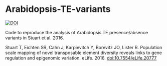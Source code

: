 # Arabidopsis-TE-variants  

[![DOI](https://zenodo.org/badge/DOI/10.5281/zenodo.168094.svg)](https://doi.org/10.5281/zenodo.168094)

Code to reproduce the analysis of Arabidopsis TE presence/absence variants in Stuart et al. 2016.  

Stuart T, Eichten SR, Cahn J, Karpievitch Y, Borevitz JO, Lister R. Population scale mapping of novel transposable element diversity reveals links to gene regulation and epigenomic variation. eLife. 2016. [doi:10.7554/eLife.20777](http://dx.doi.org/10.7554/eLife.20777)
